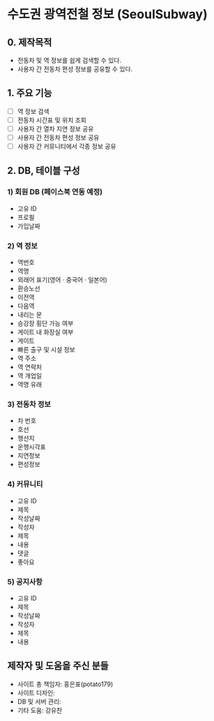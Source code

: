 # 수도권 광역전철 정보 (SeoulSubway)
## 0. 제작목적
- 전동차 및 역 정보를 쉽게 검색할 수 있다.
- 사용자 간 전동차 편성 정보를 공유할 수 있다.

## 1. 주요 기능
- [ ] 역 정보 검색
- [ ] 전동차 시간표 및 위치 조회
- [ ] 사용자 간 열차 지연 정보 공유
- [ ] 사용자 간 전동차 편성 정보 공유
- [ ] 사용자 간 커뮤니티에서 각종 정보 공유

## 2. DB, 테이블 구성
### 1) 회원 DB (페이스북 연동 예정)
- 고유 ID
- 프로필
- 가입날짜

### 2) 역 정보
- 역번호
- 역명
- 외래어 표기(영어 · 중국어 · 일본어)
- 환승노선
- 이전역
- 다음역
- 내리는 문
- 승강장 횡단 가능 여부
- 게이트 내 화장실 여부
- 게이트
- 빠른 출구 및 시설 정보
- 역 주소
- 역 연락처
- 역 개업일
- 역명 유래

### 3) 전동차 정보
- 차 번호
- 호선
- 행선지
- 운행시각표
- 지연정보
- 편성정보

### 4) 커뮤니티
- 고유 ID
- 제목
- 작성날짜
- 작성자
- 제목
- 내용
- 댓글
- 좋아요

### 5) 공지사항
- 고유 ID
- 제목
- 작성날짜
- 작성자
- 제목
- 내용

## 제작자 및 도움을 주신 분들
- 사이트 총 책임자: 홍은표(potato179)
- 사이트 디자인: 
- DB 및 서버 관리:
- 기타 도움: 강유찬